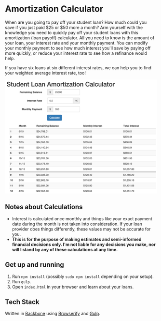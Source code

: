 # Amortization Calculator

When are you going to pay off your student loan? How much could you save if you just paid $25 or $50 more a month? Arm yourself with the knowledge you need to quickly pay off your student loans with this amortization (loan payoff) calculator. All you need to know is the amount of your loan, your interest rate and your monthly payment. You can modify your monthly payment to see how much interest you'll save by paying off more quickly, or reduce your interest rate to see how a refinance would help.

If you have six loans at six different interest rates, we can help you to find your weighted average interest rate, too!

![](screenshot.png)

## Notes about Calculations

* Interest is calculated once monthly and things like your exact payment date during the month is not taken into consideration. If your loan provider does things differently, these values may not be accurate for you.
* **This is for the purpose of making estimates and semi-informed financial decisions only. I'm not liable for any decisions you make, nor will I stand by any of these calculations at any time.**

## Get up and running

1. Run `npm install` (possibly `sudo npm install` depending on your setup).
1. Run `gulp`.
1. Open `index.html` in your browser and learn about your loans.

## Tech Stack

Written in [Backbone](https://github.com/jashkenas/backbone) using [Browserify](https://github.com/substack/node-browserify) and [Gulp](https://github.com/gulpjs/gulp).
